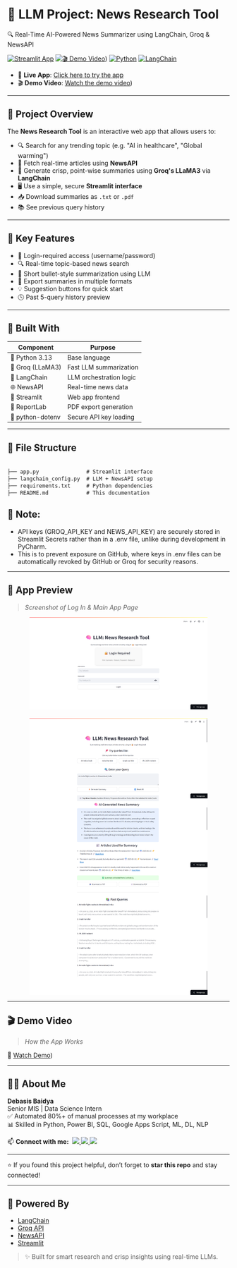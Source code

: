 # 🧠 LLM Project: News Research Tool  
🔍 Real-Time AI-Powered News Summarizer using LangChain, Groq & NewsAPI

[![Streamlit App](https://img.shields.io/badge/🚀%20Live%20App-Open%20in%20Browser-brightgreen?style=for-the-badge)](https://llm-news-research-tool-debasisbaidya.streamlit.app/)
[![🎬 Demo Video](https://img.shields.io/badge/🎬%20Demo-Watch%20Now-red?style=for-the-badge)](https://youtu.be/s5lrqv6oAR4))
[![Python](https://img.shields.io/badge/Python-3.13-blue?style=for-the-badge)](https://www.python.org/downloads/release/python-3130a1/)
[![LangChain](https://img.shields.io/badge/LangChain%20+%20Groq-News%20API-orange?style=for-the-badge)](https://www.langchain.com/)

</div>

- 🔗 **Live App**: [Click here to try the app](https://llm-news-research-tool-debasisbaidya.streamlit.app/)
- 🎬 **Demo Video**: [Watch the demo video](https://youtu.be/s5lrqv6oAR4))

---

## 📌 Project Overview

The **News Research Tool** is an interactive web app that allows users to:

- 🔍 Search for any trending topic (e.g. "AI in healthcare", "Global warming")
- 📡 Fetch real-time articles using **NewsAPI**
- 🧠 Generate crisp, point-wise summaries using **Groq's LLaMA3** via **LangChain**
- 🖥️ Use a simple, secure **Streamlit interface**
- 📥 Download summaries as `.txt` or `.pdf`
- 📚 See previous query history

---

## 🚀 Key Features

- 🔐 Login-required access (username/password)
- 🔍 Real-time topic-based news search
- 🧠 Short bullet-style summarization using LLM
- 📁 Export summaries in multiple formats
- 💡 Suggestion buttons for quick start
- 🕓 Past 5-query history preview

---

## 🧰 Built With

| Component       | Purpose                           |
|------------------|-----------------------------------|
| 🐍 Python 3.13    | Base language                     |
| 🧠 Groq (LLaMA3)  | Fast LLM summarization            |
| 🦜 LangChain      | LLM orchestration logic           |
| 🌐 NewsAPI        | Real-time news data               |
| 🌿 Streamlit      | Web app frontend                  |
| 🧾 ReportLab      | PDF export generation             |
| 🔐 python-dotenv  | Secure API key loading            |

---

## 📁 File Structure

```

├── app.py               # Streamlit interface
├── langchain_config.py  # LLM + NewsAPI setup
├── requirements.txt     # Python dependencies
├── README.md            # This documentation

```

## 📒 Note:
- API keys (GROQ_API_KEY and NEWS_API_KEY) are securely stored in Streamlit Secrets rather than in a .env file, unlike during development in PyCharm.
- This is to prevent exposure on GitHub, where keys in .env files can be automatically revoked by GitHub or Groq for security reasons.


---

## 📸 App Preview

> _Screenshot of Log In & Main App Page_

<div style="display: flex; flex-direction: column; align-items: center; gap: 20px;">

  <!-- Screenshot 1: smaller and centered -->
  <img src="Log-In Authentication.png" alt="Screenshot 1" style="width: 80%;"/>

  <!-- Screenshot 2: larger and also centered -->
  <img src="Main App Page.png" alt="Screenshot 2" style="width: 80%;" />

</div>

---

## 🎬 Demo Video

> _How the App Works_

🎥 [Watch Demo](https://youtu.be/s5lrqv6oAR4))

---

## 🙋‍♂️ About Me

**Debasis Baidya**  
Senior MIS | Data Science Intern  
✅ Automated 80%+ of manual processes at my workplace  
📊 Skilled in Python, Power BI, SQL, Google Apps Script, ML, DL, NLP  
<p align="left">
  📫 <strong>Connect with me:</strong>&nbsp;

  <a href="https://www.linkedin.com/in/debasisbaidya">
    <img src="https://img.shields.io/badge/LinkedIn-View_Profile-blue?logo=linkedin&logoColor=white" />
  </a>

  <a href="mailto:speak2debasis@gmail.com">
    <img src="https://img.shields.io/badge/Gmail-Mail_Me-red?logo=gmail&logoColor=white" />
  </a>

  <a href="https://api.whatsapp.com/send?phone=918013316086&text=Hi%20Debasis!">
    <img src="https://img.shields.io/badge/WhatsApp-Message-green?logo=whatsapp&logoColor=white" />
  </a>
</p>

---

⭐ If you found this project helpful, don’t forget to **star this repo** and stay connected!

---

## 🧠 Powered By

- [LangChain](https://www.langchain.com/)  
- [Groq API](https://console.groq.com/)  
- [NewsAPI](https://newsapi.org/)  
- [Streamlit](https://streamlit.io/)

> ✨ Built for smart research and crisp insights using real-time LLMs.
